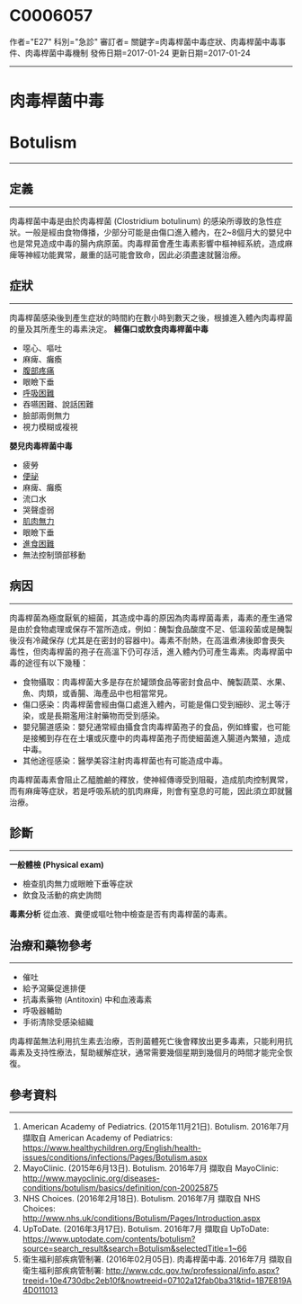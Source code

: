 # C0006057
作者="E27"
科別="急診"
審訂者=
關鍵字=肉毒桿菌中毒症狀、肉毒桿菌中毒事件、肉毒桿菌中毒機制
發佈日期=2017-01-24
更新日期=2017-01-24

----------
# 肉毒桿菌中毒
# Botulism
----------
## 定義
----------

肉毒桿菌中毒是由於肉毒桿菌 (Clostridium botulinum) 的感染所導致的急性症狀。一般是經由食物傳播，少部分可能是由傷口進入體內，在2~8個月大的嬰兒中也是常見造成中毒的腸內病原菌。肉毒桿菌會產生毒素影響中樞神經系統，造成麻痺等神經功能異常，嚴重的話可能會致命，因此必須盡速就醫治療。

## 症狀
----------

肉毒桿菌感染後到產生症狀的時間約在數小時到數天之後，根據進入體內肉毒桿菌的量及其所產生的毒素決定。
**經傷口或飲食肉毒桿菌中毒**

- 噁心、嘔吐
- 麻痺、癱瘓
- [腹部疼痛](C0000737)
- 眼瞼下垂
- [呼吸困難](C0013404)
- 吞嚥困難、說話困難
- 臉部兩側無力
- 視力模糊或複視

**嬰兒肉毒桿菌中毒**

- 疲勞
- [便祕](C0009806)
- 麻痺、癱瘓
- 流口水
- 哭聲虛弱
- [肌肉無力](C0151786)
- 眼瞼下垂
- [進食困難](C0518085)
- 無法控制頭部移動
## 病因
----------

肉毒桿菌為極度厭氧的細菌，其造成中毒的原因為肉毒桿菌毒素，毒素的產生通常是由於食物處理或保存不當所造成，例如：醃製食品酸度不足、低溫殺菌或是醃製後沒有冷藏保存 (尤其是在密封的容器中)。毒素不耐熱，在高溫煮沸後即會喪失毒性，但肉毒桿菌的孢子在高溫下仍可存活，進入體內仍可產生毒素。肉毒桿菌中毒的途徑有以下幾種：

- 食物攝取：肉毒桿菌大多是存在於罐頭食品等密封食品中、醃製蔬菜、水果、魚、肉類，或香腸、海產品中也相當常見。
- 傷口感染：肉毒桿菌會經由傷口處進入體內，可能是傷口受到細砂、泥土等汙染，或是長期濫用注射藥物而受到感染。
- 嬰兒腸道感染：嬰兒通常經由攝食含肉毒桿菌孢子的食品，例如蜂蜜，也可能是接觸到存在在土壤或灰塵中的肉毒桿菌孢子而使細菌進入腸道內繁殖，造成中毒。
- 其他途徑感染：醫學美容注射肉毒桿菌也有可能造成中毒。

肉毒桿菌毒素會阻止乙醯膽鹼的釋放，使神經傳導受到阻礙，造成肌肉控制異常，而有麻痺等症狀，若是呼吸系統的肌肉麻痺，則會有窒息的可能，因此須立即就醫治療。

## 診斷
----------

**一般體檢 (Physical exam)**

- 檢查肌肉無力或眼瞼下垂等症狀
- 飲食及活動的病史詢問

**毒素分析**
從血液、糞便或嘔吐物中檢查是否有肉毒桿菌的毒素。

## 治療和藥物參考
----------
- 催吐
- 給予瀉藥促進排便
- 抗毒素藥物 (Antitoxin) 中和血液毒素
- 呼吸器輔助
- 手術清除受感染組織

肉毒桿菌無法利用抗生素去治療，否則菌體死亡後會釋放出更多毒素，只能利用抗毒素及支持性療法，幫助緩解症狀，通常需要幾個星期到幾個月的時間才能完全恢復。

## 參考資料
----------
1. American Academy of Pediatrics. (2015年11月21日). Botulism. 2016年7月 擷取自 American Academy of Pediatrics: 
  https://www.healthychildren.org/English/health-issues/conditions/infections/Pages/Botulism.aspx
2. MayoClinic. (2015年6月13日). Botulism. 2016年7月 擷取自 MayoClinic: 
  http://www.mayoclinic.org/diseases-conditions/botulism/basics/definition/con-20025875
3. NHS Choices. (2016年2月18日). Botulism. 2016年7月 擷取自 NHS Choices: 
  http://www.nhs.uk/conditions/Botulism/Pages/Introduction.aspx
4. UpToDate. (2016年3月17日). Botulism. 2016年7月 擷取自 UpToDate: 
  https://www.uptodate.com/contents/botulism?source=search_result&search=Botulism&selectedTitle=1~66
5. 衛生福利部疾病管制署. (2016年02月05日). 肉毒桿菌中毒. 2016年7月 擷取自 衛生福利部疾病管制署: 
  http://www.cdc.gov.tw/professional/info.aspx?treeid=10e4730dbc2eb10f&nowtreeid=07102a12fab0ba31&tid=1B7E819A4D011013

